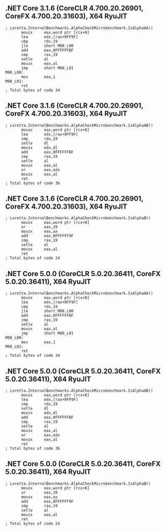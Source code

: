 ## .NET Core 3.1.6 (CoreCLR 4.700.20.26901, CoreFX 4.700.20.31603), X64 RyuJIT
```assembly
; Loretta.InternalBenchmarks.AlphaCheckMicrobenchmark.IsAlphaAA()
       movzx     eax,word ptr [rcx+8]
       lea       edx,[rax+0FF9F]
       cmp       rdx,19
       jle       short M00_L00
       add       eax,0FFFFFFBF
       cmp       rax,19
       setle     al
       movzx     eax,al
       jmp       short M00_L01
M00_L00:
       mov       eax,1
M00_L01:
       ret
; Total bytes of code 34
```

## .NET Core 3.1.6 (CoreCLR 4.700.20.26901, CoreFX 4.700.20.31603), X64 RyuJIT
```assembly
; Loretta.InternalBenchmarks.AlphaCheckMicrobenchmark.IsAlphaAB()
       movzx     eax,word ptr [rcx+8]
       lea       edx,[rax+0FF9F]
       cmp       rdx,19
       setle     dl
       movzx     edx,dl
       add       eax,0FFFFFFBF
       cmp       rax,19
       setle     al
       movzx     eax,al
       or        eax,edx
       movzx     eax,al
       ret
; Total bytes of code 36
```

## .NET Core 3.1.6 (CoreCLR 4.700.20.26901, CoreFX 4.700.20.31603), X64 RyuJIT
```assembly
; Loretta.InternalBenchmarks.AlphaCheckMicrobenchmark.IsAlphaB()
       movzx     eax,word ptr [rcx+8]
       or        eax,20
       movzx     eax,ax
       add       eax,0FFFFFF9F
       cmp       rax,19
       setle     al
       movzx     eax,al
       ret
; Total bytes of code 24
```

## .NET Core 5.0.0 (CoreCLR 5.0.20.36411, CoreFX 5.0.20.36411), X64 RyuJIT
```assembly
; Loretta.InternalBenchmarks.AlphaCheckMicrobenchmark.IsAlphaAA()
       movzx     eax,word ptr [rcx+8]
       lea       edx,[rax+0FF9F]
       cmp       rdx,19
       jle       short M00_L00
       add       eax,0FFFFFFBF
       cmp       rax,19
       setle     al
       movzx     eax,al
       jmp       short M00_L01
M00_L00:
       mov       eax,1
M00_L01:
       ret
; Total bytes of code 34
```

## .NET Core 5.0.0 (CoreCLR 5.0.20.36411, CoreFX 5.0.20.36411), X64 RyuJIT
```assembly
; Loretta.InternalBenchmarks.AlphaCheckMicrobenchmark.IsAlphaAB()
       movzx     eax,word ptr [rcx+8]
       lea       edx,[rax+0FF9F]
       cmp       rdx,19
       setle     dl
       movzx     edx,dl
       add       eax,0FFFFFFBF
       cmp       rax,19
       setle     al
       movzx     eax,al
       or        eax,edx
       movzx     eax,al
       ret
; Total bytes of code 36
```

## .NET Core 5.0.0 (CoreCLR 5.0.20.36411, CoreFX 5.0.20.36411), X64 RyuJIT
```assembly
; Loretta.InternalBenchmarks.AlphaCheckMicrobenchmark.IsAlphaB()
       movzx     eax,word ptr [rcx+8]
       or        eax,20
       movzx     eax,ax
       add       eax,0FFFFFF9F
       cmp       rax,19
       setle     al
       movzx     eax,al
       ret
; Total bytes of code 24
```

